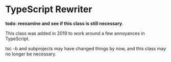 # TypeScript Rewriter

**todo: reexamine and see if this class is still
necessary**.

This class was added in 2019 to work around a few annoyances
in TypeScript.

tsc -b and subprojects may have changed things by now, and
this class may no longer be necessary.


